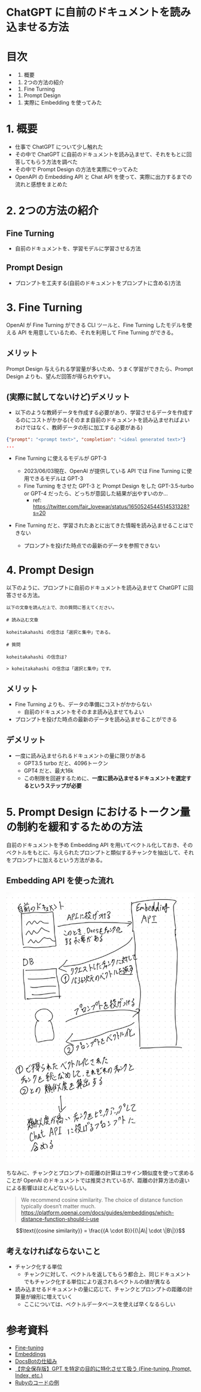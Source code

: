 # ChatGPT に自前のドキュメントを読み込ませる方法

# 目次

- 1. 概要
- 1. 2つの方法の紹介
- 1. Fine Turning
- 1. Prompt Design
- 1. 実際に Embedding を使ってみた

# 1. 概要

- 仕事で ChatGPT について少し触れた
- その中で ChatGPT に自前のドキュメントを読み込ませて、それをもとに回答してもらう方法を調べた
- その中で Prompt Design の方法を実際にやってみた
- OpenAPI の Embedding API と Chat API を使って、実際に出力するまでの流れと感想をまとめた

# 2. 2つの方法の紹介
## Fine Turning

- 自前のドキュメントを、学習モデルに学習させる方法

## Prompt Design

- プロンプトを工夫する(自前のドキュメントをプロンプトに含める)方法

# 3. Fine Turning

OpenAI が Fine Turning ができる CLI ツールと、Fine Turning したモデルを使える API を用意しているため、それを利用して Fine Turning ができる。

## メリット

Prompt Design 与えられる学習量が多いため、うまく学習ができたら、Prompt Design よりも、望んだ回答が得られやすい。

## (実際に試してないけど)デメリット

- 以下のような教師データを作成する必要があり、学習させるデータを作成するのにコストがかかる(そのまま自前のドキュメントを読み込ませればよいわけではなく、教師データの形に加工する必要がある)

```json
{"prompt": "<prompt text>", "completion": "<ideal generated text>"}
...
```

- Fine Turning に使えるモデルが GPT-3
  - 2023/06/03現在、OpenAI が提供している API では Fine Turning に使用できるモデルは GPT-3
  - Fine Turning をさせた GPT-3 と Prompt Design をした GPT-3.5-turbo or GPT-4 だったら、どっちが意図した結果が出やすいのか...
    - ref: https://twitter.com/fair_lovewar/status/1650524544514531328?s=20

- Fine Turning だと、学習されたあとに出てきた情報を読み込ませることはできない
  - プロンプトを投げた時点での最新のデータを参照できない

# 4. Prompt Design

以下のように、プロンプトに自前のドキュメントを読み込ませて ChatGPT に回答させる方法。

```
以下の文章を読んだ上で、次の質問に答えてください。

# 読み込む文章

koheitakahashi の信念は「選択と集中」である。

# 質問

koheitakahashi の信念は?

```

```
> koheitakahashi の信念は「選択と集中」です。
```

## メリット

- Fine Turning よりも、データの準備にコストがかからない
  - 自前のドキュメントをそのまま読み込ませてもよい
- プロンプトを投げた時点の最新のデータを読み込ませることができる

## デメリット

- 一度に読み込ませられるドキュメントの量に限りがある
  - GPT3.5 turbo だと、4096トークン
  - GPT4 だと、最大16k
  - この制限を回避するために、**一度に読み込ませるドキュメントを選定するというステップが必要**

# 5. Prompt Design におけるトークン量の制約を緩和するための方法

自前のドキュメントを予め Embedding API を用いてベクトル化しておき、そのベクトルをもとに、与えられたプロンプトと類似するチャンクを抽出して、それをプロンプトに加えるという方法がある。

## Embedding API を使った流れ

![image](./prompt_design_flow.jpeg)

ちなみに、チャンクとプロンプトの距離の計算はコサイン類似度を使って求めることが OpenAI のドキュメントでは推奨されているが、距離の計算方法の違いによる影響はほとんどないらしい。

> We recommend cosine similarity. The choice of distance function typically doesn’t matter much.
> https://platform.openai.com/docs/guides/embeddings/which-distance-function-should-i-use

$$\text{{cosine similarity}} = \frac{{A \cdot B}}{{\|A\| \cdot \|B\|}}$$


## 考えなければならないこと

- チャンク化する単位
  - チャンクに対して、ベクトルを返してもらう都合上、同じドキュメントでもチャンク化する単位により返されるベクトルの値が異なる
- 読み込ませるドキュメントの量に応じて、チャンクとプロンプトの距離の計算量が線形に増えていく
  - ここについては、ベクトルデータベースを使えば早くなるらしい

# 参考資料

- [Fine-tuning](https://platform.openai.com/docs/guides/fine-tuning)
- [Embeddings](https://platform.openai.com/docs/guides/embeddings)
- [DocsBotの仕組み](https://qiita.com/kenta1984/items/866cf407a27fccfe3b6f)
- [【完全保存版】GPT を特定の目的に特化させて扱う (Fine-tuning, Prompt, Index, etc.)](https://qiita.com/tmgauss/items/22c4e5e00282a23e569d)
- [Rubyのコードの例](https://github.com/koheitakahashi/embedding_api_sandbox)
